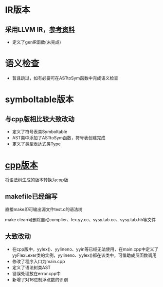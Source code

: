 # IR版本
## 采用LLVM IR，[参考资料](https://www.zhihu.com/column/c_1267851596689457152)
+ 定义了genIR函数(未完成)

# 语义检查
+ 暂且跳过，如有必要可在ASTtoSym函数中完成语义检查


# symboltable版本
## 与cpp版相比较大致改动
+ 定义了符号表类Symboltable
+ AST类中添加了ASTtoSym函数，符号表创建完成
+ 定义了类型表达式类Type


# [cpp版本](https://github.com/Xsaopig/ZhuRong-Compiler/tree/cpp-version)
将语法树生成的版本转换为cpp版

## makefile已经编写
直接make即可输出源文件test.c的语法树

make clean可删除自动complier、lex.yy.cc、sysy.tab.cc、sysy.tab.hh等文件

## 大致改动
+ 在cpp版中，yylex()、yylineno、yyin等已经无法使用，在main.cpp中定义了yyFlexLexer类的实例，yylineno、yylex()都在该类中，可借助成员函数调用
+ 修改了程序入口为main.cpp
+ 定义了语法树类AST
+ 错误处理放在error.cpp中
+ 新增了对16进制浮点数的识别
